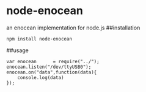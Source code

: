# node-enocean
an enocean implementation for node.js
##installation
```
npm install node-enocean
```
##usage
```
var enocean      = require("../");  
enocean.listen("/dev/ttyUSB0"); 
enocean.on("data",function(data){   
	console.log(data) 
});
```
